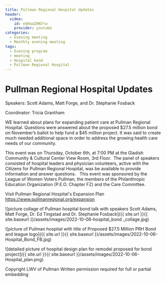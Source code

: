 ```yaml
---
title: Pullman Regional Hospital Updates
header:
  video:
    id: eGHaaZHN7rw
    provider: youtube
categories:
  - Evening meeting
  - Monthly evening meeting
tags:
  - Evening program
  - meeting
  - Hospital bond
  - Pullman Regional Hospital
---
```

  
  # Pullman Regional Hospital Updates
  
  Speakers: Scott Adams, Matt Forge, and Dr. Stephanie Fosback
  
  Coordinator: Tricia Grantham
  
  WE learned about plans for expanding patient care at Pullman Regional Hospital. Questions were answered about the proposed $27.5 million bond on November’s ballot to help fund a $45 million project. It was said to create much needed additional space in order to address the growing health care needs of our community.
 
This event was on Thursday, October 6th, at 7:00 PM at the Gladish Community & Cultural Center View Room, 3rd Floor.  The panel of speakers consisted of hospital leaders and physician volunteers, active with the Citizens for Pullman Regional Hospital, was be available to provide information and answer questions.
 
This event was sponsored by the League of Women Voters Pullman, the members of the Philanthropic Education Organization (P.E.O. Chapter FZ) and the Care Committee.

Visit Pullman Regional Hospital's Expansion Plan https://www.pullmanregional.org/expansion

![picture collage of Pullman hospital bond talk with speakers Scott Adams, Matt Forge, Dr. Ed Tingstad and Dr. Stephanie Fosback]({{ site.url }}{{ site.baseurl }}/assets/images/2022-10-06-hospital_bond _collage.jpg)

![picture of Pullman hospital with title of Proposed $27.5 Million PRH Bond and league logo]({{ site.url }}{{ site.baseurl }}/assets/images/2022-10-06-Hospital_Bond_FB.jpg)

  
![detailed picture of hospital design plan for remodel proposed for bond project]({{ site.url }}{{ site.baseurl }}/assets/images/2022-10-06-Hospital_plan.png)


Copyright LWV of Pullman
Written permission required for full or partial embedding

<!---change the title to whatever you want the post to be titled
change the ID out to the end of the youtube link https://youtu.be/r61ARK4Qv9c -->
